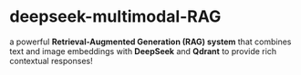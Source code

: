 # deepseek-multimodal-RAG
a powerful **Retrieval-Augmented Generation (RAG) system** that combines text and image embeddings with **DeepSeek** and **Qdrant** to provide rich contextual responses!
